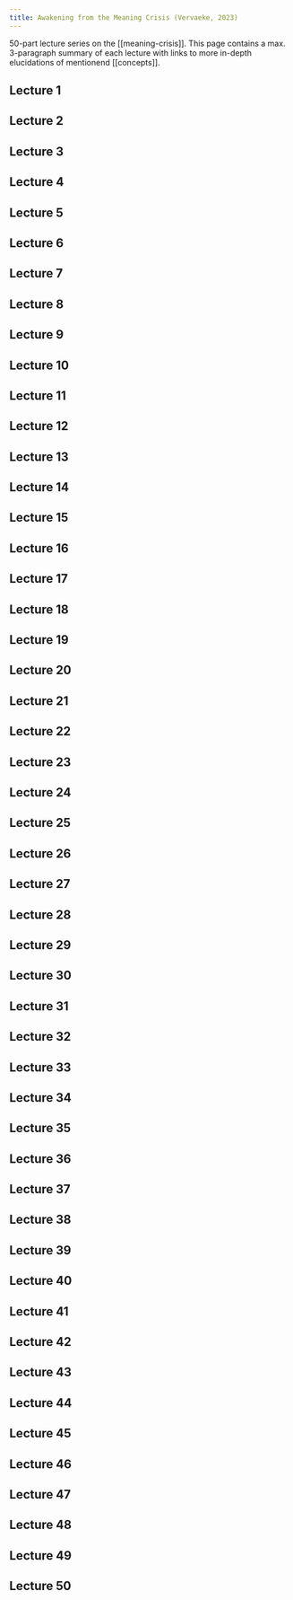 ```yaml
---
title: Awakening from the Meaning Crisis (Vervaeke, 2023)
---
```


50-part lecture series on the [[meaning-crisis]]. This page contains a max.
3-paragraph summary of each lecture with links to more in-depth elucidations of
mentionend [[concepts]].

## Lecture 1

## Lecture 2

## Lecture 3

## Lecture 4

## Lecture 5

## Lecture 6

## Lecture 7

## Lecture 8

## Lecture 9

## Lecture 10

## Lecture 11

## Lecture 12

## Lecture 13

## Lecture 14

## Lecture 15

## Lecture 16

## Lecture 17

## Lecture 18

## Lecture 19

## Lecture 20

## Lecture 21

## Lecture 22

## Lecture 23

## Lecture 24

## Lecture 25

## Lecture 26

## Lecture 27

## Lecture 28

## Lecture 29

## Lecture 30

## Lecture 31

## Lecture 32

## Lecture 33

## Lecture 34

## Lecture 35

## Lecture 36

## Lecture 37

## Lecture 38

## Lecture 39

## Lecture 40

## Lecture 41

## Lecture 42

## Lecture 43

## Lecture 44

## Lecture 45

## Lecture 46

## Lecture 47

## Lecture 48

## Lecture 49

## Lecture 50
